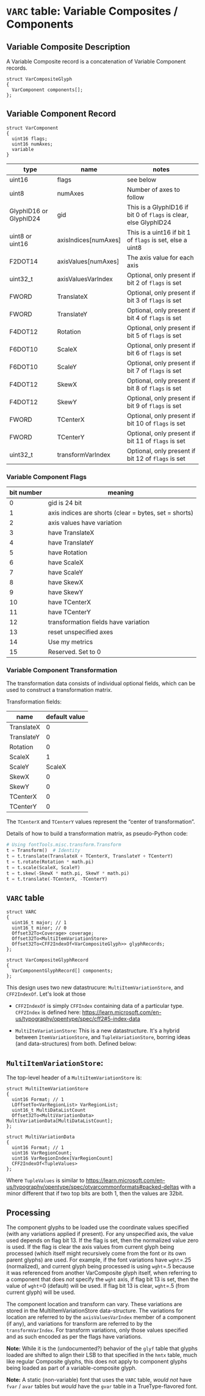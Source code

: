 # `VARC` table: Variable Composites / Components

## Variable Composite Description

A Variable Composite record is a concatenation of Variable Component records.
```
struct VarCompositeGlyph
{
  VarComponent components[];
};
```

## Variable Component Record

```
struct VarComponent
{
  uint16 flags;
  uint16 numAxes;
  variable
}
```

| type | name | notes |
|-|-|-|
| uint16 | flags | see below |
| uint8 | numAxes | Number of axes to follow |
| GlyphID16 or GlyphID24 | gid | This is a GlyphID16 if bit 0 of `flags` is clear, else GlyphID24 |
| uint8 or uint16 | axisIndices[numAxes] | This is a uint16 if bit 1 of `flags` is set, else a uint8 |
| F2DOT14 | axisValues[numAxes] | The axis value for each axis |
| uint32_t | axisValuesVarIndex | Optional, only present if bit 2 of `flags` is set |
| FWORD | TranslateX | Optional, only present if bit 3 of `flags` is set |
| FWORD |  TranslateY | Optional, only present if bit 4 of `flags` is set |
| F4DOT12 | Rotation | Optional, only present if bit 5 of `flags` is set |
| F6DOT10 | ScaleX | Optional, only present if bit 6 of `flags` is set |
| F6DOT10 | ScaleY | Optional, only present if bit 7 of `flags` is set |
| F4DOT12 | SkewX | Optional, only present if bit 8 of `flags` is set |
| F4DOT12 | SkewY | Optional, only present if bit 9 of `flags` is set |
| FWORD | TCenterX | Optional, only present if bit 10 of `flags` is set |
| FWORD |  TCenterY | Optional, only present if bit 11 of `flags` is set |
| uint32_t | transformVarIndex | Optional, only present if bit 12 of `flags` is set |

### Variable Component Flags

| bit number | meaning |
|-|-|
| 0 | gid is 24 bit |
| 1 | axis indices are shorts (clear = bytes, set = shorts) |
| 2 | axis values have variation |
| 3 | have TranslateX |
| 4 | have TranslateY |
| 5 | have Rotation |
| 6 | have ScaleX |
| 7 | have ScaleY |
| 8 | have SkewX |
| 9 | have SkewY |
| 10 | have TCenterX |
| 11 | have TCenterY |
| 12 | transformation fields have variation |
| 13 | reset unspecified axes |
| 14 | Use my metrics |
| 15 | Reserved. Set to 0 |

### Variable Component Transformation

The transformation data consists of individual optional fields, which can be
used to construct a transformation matrix.

Transformation fields:

| name | default value |
|-|-|
| TranslateX | 0 |
| TranslateY | 0 |
| Rotation | 0 |
| ScaleX | 1 |
| ScaleY | ScaleX |
| SkewX | 0 |
| SkewY | 0 |
| TCenterX | 0 |
| TCenterY | 0 |

The `TCenterX` and `TCenterY` values represent the “center of transformation”.

Details of how to build a transformation matrix, as pseudo-Python code:

```python
# Using fontTools.misc.transform.Transform
t = Transform()  # Identity
t = t.translate(TranslateX + TCenterX, TranslateY + TCenterY)
t = t.rotate(Rotation * math.pi)
t = t.scale(ScaleX, ScaleY)
t = t.skew(-SkewX * math.pi, SkewY * math.pi)
t = t.translate(-TCenterX, -TCenterY)
```

## `VARC` table
```
struct VARC
{
  uint16_t major; // 1
  uint16_t minor; // 0
  Offset32To<Coverage> coverage;
  Offset32To<MultiItemVariationStore>
  Offset32To<CFF2IndexOf<VarCompositeGlyph>> glyphRecords;
};

struct VarCompositeGlyphRecord
{
  VarComponentGlyphRecord[] components;
};
```

This design uses two new datastrucure: `MultiItemVariationStore`, and `CFF2IndexOf`. Let's look at those

- `CFF2IndexOf` is simply `CFFIndex` containing data of a particular type. `CFF2Index` is defined here:
   https://learn.microsoft.com/en-us/typography/opentype/spec/cff2#5-index-data

- `MultiIteVariationStore`: This is a new datastructure. It's a hybrid between
  `ItemVariationStore`, and `TupleVariationStore`, borring ideas (and data-structures)
  from both. Defined below:

## `MultiItemVariationStore`:

The top-level header of a `MultiItemVariationStore` is:
```
struct MultiItemVariationStore
{
  uint16 Format; // 1
  LOffsetTo<VarRegionList> VarRegionList;
  uint16_t MultiDataListCount
  Offset32To<MultiVariationData> MultiVariationData[MultiDataListCount];
};
```

```
struct MultiVariationData
{
  uint16 Format; // 1
  uint16 VarRegionCount;
  uint16 VarRegionIndex[VarRegionCount]
  CFF2IndexOf<TupleValues>
};
```
Where `TupleValues` is similar to https://learn.microsoft.com/en-us/typography/opentype/spec/otvarcommonformats#packed-deltas with a minor different that
if two top bits are both 1, then the values are 32bit.


## Processing

The component glyphs to be loaded use the coordinate values specified (with any variations applied if present). For any unspecified axis, the value used depends on flag bit 13. If the flag is set, then the normalized value zero is used. If the flag is clear the axis values from current glyph being processed (which itself might recursively come from the font or its own parent glyphs) are used.  For example, if the font variations have `wght`=.25 (normalized), and current glyph being processed is using `wght`=.5 because it was referenced from another VarComposite glyph itself, when referring to a component that does _not_ specify the `wght` axis, if flag bit 13 is set, then the value of `wght`=0 (default) will be used. If flag bit 13 is clear, `wght`=.5 (from current glyph) will be used.

The component location and transform can vary. These variations are stored in the MultiItemVariationStore data-structure. The variations for location are referred to by the `axisValuesVarIndex` member of a component (if any), and variations for transform are referred to by the `transformVarIndex`. For transform variations, only those values specified and as such encoded as per the flags have variations.


**Note:** While it is the (undocumented?) behavior of the `glyf` table that glyphs loaded are shifted to align their LSB to that specified in the `hmtx` table, much like regular Composite glyphs, this does not apply to component glyphs being loaded as part of a variable-composite glyph.

**Note:** A static (non-variable) font that uses the `VARC` table, _would not_ have `fvar` / `avar` tables but _would_ have the `gvar` table in a TrueType-flavored font.
